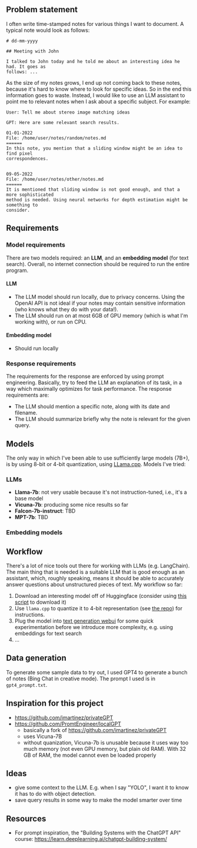 ## Problem statement

I often write time-stamped notes for various things I want to document. A typical note
would look as follows:

```
# dd-mm-yyyy

## Meeting with John

I talked to John today and he told me about an interesting idea he had. It goes as
follows: ...
```

As the size of my notes grows, I end up not coming back to these notes, because it's
hard to know where to look for specific ideas. So in the end this information goes to
waste. Instead, I would like to use an LLM assistant to point me to relevant notes when
I ask about a specific subject. For example: 

```
User: Tell me about stereo image matching ideas

GPT: Here are some relevant search results.

01-01-2022 
File: /home/user/notes/random/notes.md
======
In this note, you mention that a sliding window might be an idea to find pixel
correspondences.


09-05-2022 
File: /home/user/notes/other/notes.md
======
It is mentioned that sliding window is not good enough, and that a more sophisticated
method is needed. Using neural networks for depth estimation might be something to
consider.
```

## Requirements

### Model requirements
There are two models required: an **LLM**, and an **embedding model** (for text search).
Overall, no internet connection should be required to run the entire program.

#### LLM
- The LLM model should run locally, due to privacy concerns. Using the OpenAI API is not
  ideal if your notes may contain sensitive information (who knows what they do with
  your data!).
- The LLM should run on at most 6GB of GPU memory (which is what I'm working with), or
  run on CPU.

#### Embedding model
- Should run locally

### Response requirements

The requirements for the response are enforced by using prompt engineering. Basically,
try to feed the LLM an explanation of its task, in a way which maximally optimizes for
task performance. The response requirements are:

- The LLM should mention a specific note, along with its date and filename.
- The LLM should summarize briefly why the note is relevant for the given query.


## Models

The only way in which I've been able to use sufficiently large models (7B+), is by using
8-bit or 4-bit quantization, using [LLama.cpp](https://github.com/ggerganov/llama.cpp).
Models I've tried:

### LLMs
- **Llama-7b**: not very usable because it's not instruction-tuned, i.e., it's a base
  model
- **Vicuna-7b**: producing some nice results so far
- **Falcon-7b-instruct**: TBD
- **MPT-7b**: TBD

### Embedding models

## Workflow

There's a lot of nice tools out there for working with LLMs (e.g. LangChain).
The main thing that is needed is a suitable LLM that is good enough as an
assistant, which, roughly speaking, means it should be able to accurately answer
questions about unstructured pieces of text. My workflow so far:

1. Download an interesting model off of Huggingface (consider using [this script](https://github.com/oobabooga/text-generation-webui/blob/main/download-model.py) to download it)
1. Use `llama.cpp` to quantize it to 4-bit representation (see [the repo](https://github.com/ggerganov/llama.cpp)) for instructions.
1. Plug the model into [text generation webui](https://github.com/oobabooga/text-generation-webui) for some quick experimentation before we introduce more complexity, e.g. using embeddings for text search
1. ...

## Data generation

To generate some sample data to try out, I used GPT4 to generate a bunch of notes (Bing
Chat in creative mode). The prompt I used is in `gpt4_prompt.txt`.


## Inspiration for this project
- https://github.com/imartinez/privateGPT
- https://github.com/PromtEngineer/localGPT
  - basically a fork of https://github.com/imartinez/privateGPT
  - uses Vicuna-7B
  - without quanization, Vicuna-7b is unusable because it uses way too much memory (not
    even GPU memory, but plain old RAM). With 32 GB of RAM, the model cannot even be
    loaded properly 


## Ideas
- give some context to the LLM. E.g. when I say "YOLO", I want it to know it has to do
  with object detection.
- save query results in some way to make the model smarter over time 


## Resources
- For prompt inspiration, the "Building Systems with the ChatGPT API" course:
  https://learn.deeplearning.ai/chatgpt-building-system/
